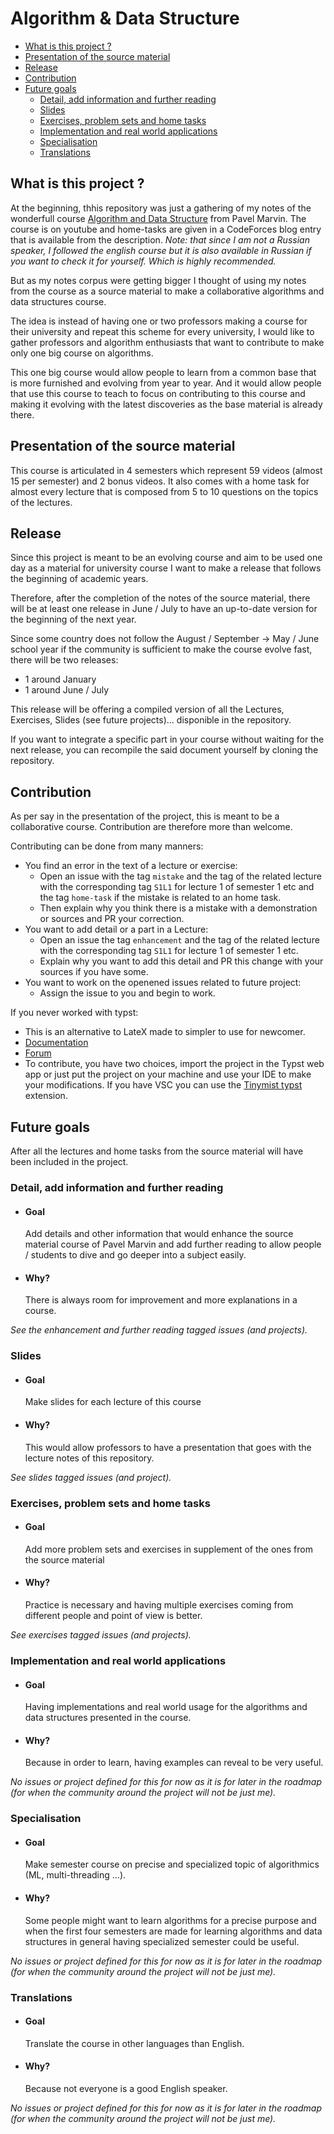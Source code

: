 # Algorithm & Data Structure

<!-- TOC -->
* [What is this project ?](#what-is-this-project--)
* [Presentation of the source material](#presentation-of-the-source-material-)
* [Release](#release-)
* [Contribution](#contribution-)
* [Future goals](#future-goals-)
  * [Detail, add information and further reading <detail>](#detail-add-information-and-further-reading-detail)
  * [Slides](#slides)
  * [Exercises, problem sets and home tasks](#exercises-problem-sets-and-home-tasks)
  * [Implementation and real world applications](#implementation-and-real-world-applications)
  * [Specialisation](#specialisation)
  * [Translations](#translations)
<!-- TOC -->

## What is this project ? 

At the beginning, thhis repository was just a gathering of my notes of the wonderfull course [Algorithm and Data Structure](https://www.youtube.com/playlist?list=PLrS21S1jm43igE57Ye_edwds_iL7ZOAG4) from Pavel Marvin. The course is on youtube and home-tasks are given in a CodeForces blog entry that is available from the description. 
_Note: that since I am not a Russian speaker, I followed the english course but it is also available in Russian if you want to check it for yourself. Which is highly recommended._ 

But as my notes corpus were getting bigger I thought of using my notes from the course as a source material to make a collaborative algorithms and data structures course. 

The idea is instead of having one or two professors making a course for their university and repeat this scheme for every university, I would like to gather professors and algorithm enthusiasts that want to contribute to make only one big course on algorithms. 

This one big course would allow people to learn from a common base that is more furnished and evolving from year to year. And it would allow people that use this course to teach to focus on contributing to this course and making it evolving with the latest discoveries as the base material is already there. 

## Presentation of the source material 

This course is articulated in 4 semesters which represent 59 videos (almost 15 per semester) and 2 bonus videos. It also comes with a home task for almost every lecture that is composed from 5 to 10 questions on the topics of the lectures. 

## Release 

Since this project is meant to be an evolving course and aim to be used one day as a material for university course I want to make a release that follows the beginning of academic years. 

Therefore, after the completion of the notes of the source material, there will be at least one release in June / July to have an up-to-date version for the beginning of the next year. 

Since some country does not follow the August / September -> May / June school year if the community is sufficient to make the course evolve fast, there will be two releases: 
* 1 around January
* 1 around June / July

This release will be offering a compiled version of all the Lectures, Exercises, Slides (see future projects)... disponible in the repository.

If you want to integrate a specific part in your course without waiting for the next release, you can recompile the said document yourself by cloning the repository.

## Contribution 

As per say in the presentation of the project, this is meant to be a collaborative course. Contribution are therefore more than welcome. 

Contributing can be done from many manners: 
* You find an error in the text of a lecture or exercise:
  * Open an issue with the tag `mistake` and the tag of the related lecture with the corresponding tag `S1L1` for lecture 1 of semester 1 etc and the tag `home-task` if the mistake is related to an home task.
  * Then explain why you think there is a mistake with a demonstration or sources and PR your correction.
* You want to add detail or a part in a Lecture:
  * Open an issue the tag `enhancement` and the tag of the related lecture with the corresponding tag `S1L1` for lecture 1 of semester 1 etc.
  * Explain why you want to add this detail and PR this change with your sources if you have some.
* You want to work on the openened issues related to future project:
  * Assign the issue to you and begin to work.  

If you never worked with typst: 
* This is an alternative to LateX made to simpler to use for newcomer.
* [Documentation](https://typst.app/docs/)
* [Forum](https://forum.typst.app/)
* To contribute, you have two choices, import the project in the Typst web app or just put the project on your machine and use your IDE to make your modifications. If you have VSC you can use the [Tinymist typst](https://marketplace.visualstudio.com/items?itemName=myriad-dreamin.tinymist) extension. 

## Future goals 

After all the lectures and home tasks from the source material will have been included in the project. 

### Detail, add information and further reading <detail>
  - #### Goal
    Add details and other information that would enhance the source material course of Pavel Marvin and add further reading to allow people / students to dive and go deeper into a subject easily.
  - #### Why?
    There is always room for improvement and more explanations in a course.
  
  _See the enhancement and further reading tagged issues (and projects)._

### Slides
  - #### Goal
    Make slides for each lecture of this course
  - #### Why?
    This would allow professors to have a presentation that goes with the lecture notes of this repository.

  _See slides tagged issues (and project)._ 

### Exercises, problem sets and home tasks
  - #### Goal
    Add more problem sets and exercises in supplement of the ones from the source material
  - #### Why?
    Practice is necessary and having multiple exercises coming from different people and point of view is better.

  _See exercises tagged issues (and projects)._

### Implementation and real world applications
  - #### Goal 
    Having implementations and real world usage for the algorithms and data structures presented in the course.
  - #### Why? 
    Because in order to learn, having examples can reveal to be very useful. 

  _No issues or project defined for this for now as it is for later in the roadmap (for when the community around the project will not be just me)._

### Specialisation
  - #### Goal
    Make semester course on precise and specialized topic of algorithmics (ML, multi-threading ...). 
  - #### Why? 
    Some people might want to learn algorithms for a precise purpose and when the first four semesters are made for learning algorithms and data structures in general having specialized semester could be useful. 

  _No issues or project defined for this for now as it is for later in the roadmap (for when the community around the project will not be just me)._

### Translations
  - #### Goal
    Translate the course in other languages than English.
  - #### Why? 
    Because not everyone is a good English speaker. 

  _No issues or project defined for this for now as it is for later in the roadmap (for when the community around the project will not be just me)._

